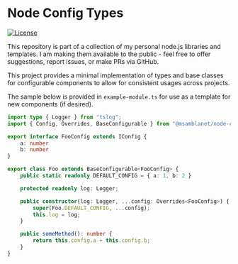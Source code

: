 # Node Config Types
[![License](https://img.shields.io/badge/License-Apache%202.0-blue.svg)](https://opensource.org/licenses/Apache-2.0)

This repository is part of a collection of my personal node.js libraries and templates.  I am making them available to the public - feel free to offer suggestions, report issues, or make PRs via GitHub.

This project provides a minimal implementation of types and base classes for configurable components to allow for consistent usages across projects.

The sample below is provided in ```example-module.ts``` for use as a template for new components (if desired).

```typescript
import type { Logger } from "tslog";
import { Config, Overrides, BaseConfigurable } from "@msamblanet/node-config-types";

export interface FooConfig extends IConfig {
    a: number
    b: number
}

export class Foo extends BaseConfigurable<FooConfig> {
    public static readonly DEFAULT_CONFIG = { a: 1, b: 2 }

    protected readonly log: Logger;

    public constructor(log: Logger, ...config: Overrides<FooConfig>) {
        super(Foo.DEFAULT_CONFIG, ...config);
        this.log = log;
    }

    public someMethod(): number {
        return this.config.a + this.config.b;
    }
}
```
